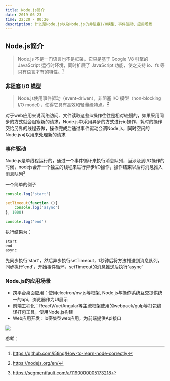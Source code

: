 ```yaml
---
title: Node.js简介
date: 2019-06-23
time: 22:20 - 00:20
description: 什么是Node.js以及Node.js的非阻塞I/O模型、事件驱动、应用场景
---
```


## Node.js简介
> Node.js 不是一门语言也不是框架，它只是基于 Google V8 引擎的 JavaScript 运行时环境，同时扩展了 JavaScript 功能，使之支持 io、fs 等只有语言才有的特性。[^1]

### 非阻塞 I/O 模型

> Node.js使用事件驱动（event-driven），非阻塞 I/O 模型（non-blocking I/O model），使得它具有高效和轻量级特点。[^2]

对于web应用来说网络访问、文件读取这些io操作往往是相对较慢的，如果采用同步的方式就会阻塞新的请求，Node.js中采用异步的方式进行io操作，耗时的操作交给另外的线程去做，操作完成后通过事件驱动会调Node.js，同时空闲的Node.js可以用来处理新的请求


### 事件驱动

Node.js是单线程运行的，通过一个事件循环来执行消息队列，当涉及到I/O操作的时候，nodejs会开一个独立的线程来进行异步I/O操作，操作结束以后将消息推入消息队列[^3]

一个简单的例子

```javascript
console.log('start')

setTimeout(function (){
    console.log('async')
}, 1000)

console.log('end')
```
执行结果为：
```
start
end
async
```
先同步执行'start'，然后异步执行setTimeout，1秒钟后将方法推送到消息队列，同步执行'end'，开始事件循环，setTimeout的消息推送后执行'async'


### Node.js的应用场景

- 跨平台桌面应用：使用electron/nw.js等框架, Node.js与操作系统互交提供统一的api，浏览器作为UI展示
- 前端工程化：React\Vue\Angular等主流框架使用的webpack/gulp等打包编译打包工具，使用Node.js构建
- Web应用开发：io密集型web应用，为前端提供Api接口

![](https://raw.githubusercontent.com/i5ting/How-to-learn-node-correctly/master/media/14912707129964/%E5%B1%8F%E5%B9%95%E5%BF%AB%E7%85%A7%202017-05-17%2007.25.05.png)




参考：

[^1]: https://github.com/i5ting/How-to-learn-node-correctly

[^2]: https://nodejs.org/en/

[^3]: https://segmentfault.com/a/1190000005173218




